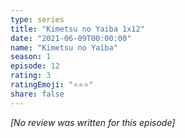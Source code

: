 ```yaml
---
type: series
title: "Kimetsu no Yaiba 1x12"
date: "2021-06-09T00:00:00"
name: "Kimetsu no Yaiba"
season: 1
episode: 12
rating: 3
ratingEmoji: "⭐️⭐️⭐️"
share: false
---
```


_[No review was written for this episode]_
